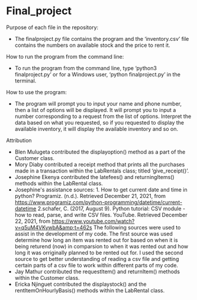 # Final_project
Purpose of each file in the repository:
- The finalproject.py file contains the program and the ‘inventory.csv’ file contains the numbers on available stock and the price to rent it.

How to run the program from the command line:
- To run the program from the command line, type ‘python3 finalproject.py’ or for a Windows user, ‘python finalproject.py’ in the terminal.

How to use the program:
- The program will prompt you to input your name and phone number, then a list of options will be displayed. It will prompt you to input a number corresponding to a   request from the list of options. Interpret the data based on what you requested, so if you requested to display the available inventory, it will display the      available inventory and so on.

Attribution
- Blen Mulugeta contributed the displayoption() method as a part of the Customer class.
- Mory Diaby contributed a receipt method that prints all the purchases made in a transaction within the LabRentals class; titled ‘give_receipt()’.
- Josephine Ekenya contributed the latefees() and returningItems() methods within the LabRental class.
- Josephine's assistance sources: 1. How to get current date and time in python? Programiz. (n.d.). Retrieved December 21, 2021, from https://www.programiz.com/python-programming/datetime/current-datetime 
 2.schafer, C. (2017, August 9). Python tutorial: CSV module - how to read, parse, and write CSV files. YouTube. Retrieved December 22, 2021, from https://www.youtube.com/watch?v=q5uM4VKywbA&amp;t=462s 
 The following sources were used to assist in the development of my code. The first source was used determine how long an item was rented out for based on when it is being returend (now) in comparsion to when it was rented out and how long it was orriginally planned to be rented out for. I used the second source to get  better understanding of reading a csv file and getting certain parts of a csv file to work within different parts of my code. 
- Jay Mathur contributed the requestItem() and returnItem() methods within the Customer class.
- Ericka Njinguet contributed the displaystock() and the rentItemOnHourlyBasis() methods within the LabRental class.
